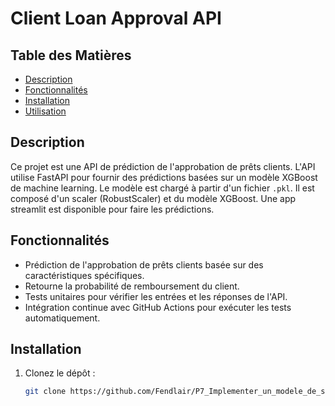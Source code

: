 ﻿# Client Loan Approval API

## Table des Matières

- [Description](#description)
- [Fonctionnalités](#fonctionnalités)
- [Installation](#installation)
- [Utilisation](#utilisation)

## Description

Ce projet est une API de prédiction de l'approbation de prêts clients. L'API utilise FastAPI pour fournir des prédictions basées sur un modèle XGBoost de machine learning. Le modèle est chargé à partir d'un fichier `.pkl`. Il est composé d'un scaler (RobustScaler) et du modèle XGBoost. Une app streamlit est disponible pour faire les prédictions. 

## Fonctionnalités

- Prédiction de l'approbation de prêts clients basée sur des caractéristiques spécifiques.
- Retourne la probabilité de remboursement du client.
- Tests unitaires pour vérifier les entrées et les réponses de l'API.
- Intégration continue avec GitHub Actions pour exécuter les tests automatiquement.

## Installation

1. Clonez le dépôt :

   ```bash
   git clone https://github.com/Fendlair/P7_Implementer_un_modele_de_scoring
